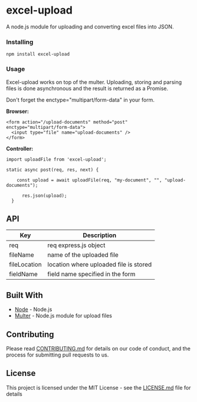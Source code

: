 # excel-upload

A node.js module for uploading and converting excel files into JSON.

### Installing

```
npm install excel-upload
```

### Usage

Excel-upload works on top of the multer. Uploading, storing and parsing files is done
asynchronous and the result is returned as a Promise.

Don't forget the enctype="multipart/form-data" in your form.

**Browser:**

```
<form action="/upload-documents" method="post" enctype="multipart/form-data">
  <input type="file" name="upload-documents" />
</form>

```

**Controller:**

```
import uploadFile from 'excel-upload';
  
static async post(req, res, next) {
 
    const upload = await uploadFile(req, "my-document", "", "upload-documents");
 
      res.json(upload);
  }
```

## API

| Key | Description |
| --- | --- |
| req | req express.js object |
| fileName | name of the uploaded file|
| fileLocation | location where uploaded file is stored |
| fieldName | field name specified in the form |


## Built With

* [Node](https://nodejs.org/en/) - Node.js 
* [Multer](https://www.npmjs.com/package/multer) - Node.js module for upload files

## Contributing

Please read [CONTRIBUTING.md](https://gist.github.com/PurpleBooth/b24679402957c63ec426) for details on our code of conduct, and the process for submitting pull requests to us.


## License

This project is licensed under the MIT License - see the [LICENSE.md](LICENSE.md) file for details


